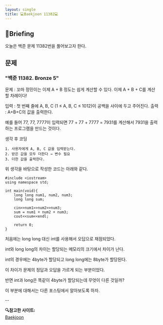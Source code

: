 ```yaml
---
layout: single
title: 💻Baekjoon 11382💻
---
```


## 📢Briefing

오늘은 백준 문제 11382번을 풀어보고자 한다.

## 문제

### "백준 11382. Bronze 5"

문제 : 꼬마 정민이는 이제 A + B 정도는 쉽게 계산할 수 있다. 이제 A + B + C를 계산할 차례이다!

입력 : 첫 번째 줄에 A, B, C (1 ≤ A, B, C ≤ 1012)이 공백을 사이에 두고 주어진다.
출력 : A+B+C의 값을 출력한다.

예를 들어 77, 77, 7777이 입력되면
77 + 77 + 7777 = 7931를 계산해서 7931을 출력하는 프로그램을 만드는 것이다.

생각 후 코딩
```
1. 사용자에게 A, B, C 값을 입력받는다.
2. 받은 값을 모두 더한다 → 변수 필요
3. 더한 값을 출력한다.
```

위 생각을 바탕으로 작성한 코드는 아래와 같다.

```
#include <iostream>
using namespace std;

int main(void){
    long long num1, num2, num3;
    long long sum;

    cin>>num1>>num2>>num3;
    sum = num1 + num2 + num3;
    cout<<sum<<endl;

    return 0;
}
```

처음에는 long long 대신 int를 사용해서 오답으로 채점되었다.

int와 long long의 차이는 할당되는 메모리의 크기에서 차이가 난다.

int의 경우에는 4byte가 할당되고 long long에는 8byte가 할당된다.

이 차이가 문제의 정답과 오답을 가르게 되는 부분이었다. 

반면 int과 long은 똑같이 4byte가 할당되는데 무엇이 다른 것일까?

이 부분에 대해서는 다른 포스팅에서 알아보도록 하자.

--

**🔍참고한 사이트:** <br>
[Baekjoon](https://www.acmicpc.net/problem/11382)<br>
